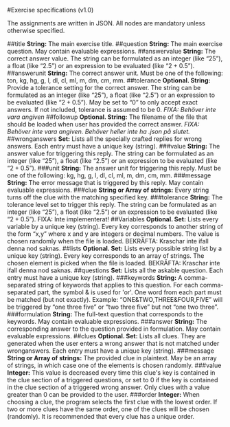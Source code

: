 #Exercise specifications (v1.0)

The assignments are written in JSON. All nodes are mandatory unless otherwise specified.

##title
**String:** The main exercise title.
##question
**String:** The main exercise question. May contain evaluable expressions.
##answervalue
**String:** The correct answer value. The string can be formulated as an integer (like “25”), a float (like “2.5”) or an expression to be evaluated (like “$2+0.5$”).
##answerunit
**String:** The correct answer unit. Must be one of the following: ton, kg, hg, g, l, dl, cl, ml, m, dm, cm, mm.
##tolerance
**Optional. String:** Provide a tolerance setting for the correct answer. The string can be formulated as an integer (like “25”), a float (like “2.5”) or an expression to be evaluated (like “$2+0.5$”). May be set to “0” to only accept exact answers. If not included, tolerance is assumed to be 0.
*FIXA: Behöver inte vara angiven* 
##followup
**Optional. String:** The filename of the file that should be loaded when user has provided the correct answer.
*FIXA: Behöver inte vara angiven. Behöver heller inte ha .json på slutet.*
##wronganswers
**Set:** Lists all the specially crafted replies for wrong answers. Each entry must have a unique key (string).
###value
**String:** The answer value for triggering this reply. The string can be formulated as an integer (like “25”), a float (like “2.5”) or an expression to be evaluated (like “$2+0.5$”).
###unit
**String:** The answer unit for triggering this reply. Must be one of the following: kg, hg, g, l, dl, cl, ml, m, dm, cm, mm.
###message
**String:** The error message that is triggered by this reply. May contain evaluable expressions.
###clue
**String or Array of strings:** Every string turns off the clue with the matching specified key.
###tolerance
**String:** The tolerance level set to trigger this reply. The string can be formulated as an integer (like “25”), a float (like “2.5”) or an expression to be evaluated (like “$2+0.5$”). FIXA: Inte implementerat!
##Variables
**Optional. Set:** Lists every variable by a unique key (string). Every key corresponds to another string of the form “x,y” where x and y are integers or decimal numbers. The value is chosen randomly when the file is loaded. BEKRÄFTA: Kraschar inte ifall denna nod saknas.
##lists
**Optional. Set:** Lists every possible string list by a unique key (string). Every key corresponds to an array of strings. The chosen element is picked when the file is loaded. BEKRÄFTA: Kraschar inte ifall denna nod saknas.
##questions
**Set:** Lists all the askable question. Each entry must have a unique key (string).
###keywords
**String:** A comma-separated string of keywords that applies to this question. For each comma-separated part, the symbol & is used for 'or'. One word from each part must be matched (but not exactly). Example: “ONE&TWO,THREE&FOUR,FIVE” will be triggered by “one three five” or “two three five” but not “one two three”.
###formulation
**String:** The full-text question that corresponds to the keywords. May contain evaluable expressions. 
###answer
**String:** The corresponding answer to the question provided in formulation. May contain evaluable expressions.
##clues
**Optional. Set:** Lists all clues. They are generated when the user enters a wrong answer that is not matched under wronganswers. Each entry must have a unique key (string).
###message
**String or Array of strings:** The provided clue in plaintext. May be an array of strings, in which case one of the elements is chosen randomly. 
###value
**Integer:** This value is decreased every time this clue's key is contained in the clue section of a triggered questions, or set to 0 if the key is contained in the clue section of a triggered wrong answer. Only clues with a value greater than 0 can be provided to the user.
###order
**Integer:** When choosing a clue, the program selects the first clue with the lowest order. If two or more clues have the same order, one of the clues will be chosen (randomly). It is recommended that every clue has a unique order.
